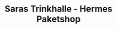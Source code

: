 ---
title: "Saras Trinkhalle - Hermes Paketshop"
url: /duesseldorf/saras-trinkhalle-hermes-paketshop/
shop: Kiosk
---